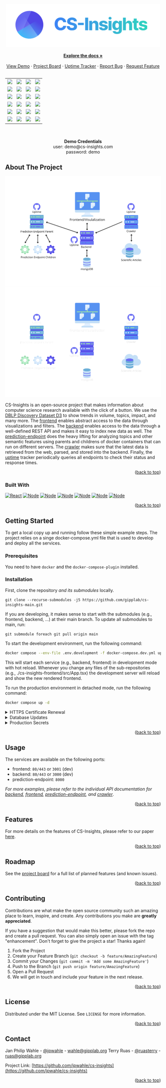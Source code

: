 <div id="top"></div>
<!-- PROJECT LOGO -->
  <br/>
  <div align="center">
  <a href="https://cs-insights.uni-goettingen.de">
    <img src="images/logo-with-text.png" alt="Logo" width="500">
  </a>
  <br/>
  <br/>
  <a href="https://jpwahle.github.io/cs-insights/"><strong>Explore the docs »</strong></a>
  <br />
  <br />
  <a href="http://cs-insights.uni-goettingen.de/">View Demo</a>
  ·
  <a href="https://github.com/users/jpwahle/projects/1">Project Board</a>
  ·
  <a href="https://jpwahle.github.io/cs-insights-uptime/">Uptime Tracker</a>
  ·
  <a href="https://github.com/jpwahle/cs-insights/issues/new?assignees=&labels=&template=bug_report.md&title=">Report Bug</a>
  ·
  <a href="https://github.com/jpwahle/cs-insights/issues/new?assignees=&labels=&template=feature_request.md&title=">Request Feature</a>
  </div>
<br />
<div align="center">
<table>
  <tr>
  <td><a href="https://github.com/jpwahle/cs-insights-frontend"><img src="https://img.shields.io/badge/GitHub-Frontend-6466e9?style=for-the-badge"/></a></td>
  <td><a href="https://github.com/jpwahle/cs-insights-frontend/issues"><img src="https://img.shields.io/github/issues/jpwahle/cs-insights-frontend.svg?style=for-the-badge&color=389fe3"/></a></td>
  <td><a href="https://github.com/jpwahle/cs-insights-frontend/graphs/contributors"><img src="https://img.shields.io/github/contributors/jpwahle/cs-insights-frontend.svg?style=for-the-badge&color=32c1cb"/></a></td>
  <td><a href="https://github.com/jpwahle/cs-insights-frontend/stargazers"><img src="https://img.shields.io/github/stars/jpwahle/cs-insights-frontend.svg?style=for-the-badge&color=2dd4bf"/></a></td>
  </tr>
  <tr>
  <td><a href="https://github.com/jpwahle/cs-insights-backend"><img src="https://img.shields.io/badge/GitHub-Backend-6466e9?style=for-the-badge"/></a></td>
  <td><a href="https://github.com/jpwahle/cs-insights-backend/issues"><img src="https://img.shields.io/github/issues/jpwahle/cs-insights-backend.svg?style=for-the-badge&color=389fe3"/></a></td>
  <td><a href="https://github.com/jpwahle/cs-insights-backend/graphs/contributors"><img src="https://img.shields.io/github/contributors/jpwahle/cs-insights-backend.svg?style=for-the-badge&color=32c1cb"/></a></td>
  <td><a href="https://github.com/jpwahle/cs-insights-backend/stargazers"><img src="https://img.shields.io/github/stars/jpwahle/cs-insights-backend.svg?style=for-the-badge&color=2dd4bf"/></a></td>
  </tr>
  <tr>
  <td><a href="https://github.com/jpwahle/cs-insights-crawler"><img src="https://img.shields.io/badge/GitHub-Crawler-6466e9?style=for-the-badge"/></a></td>
  <td><a href="https://github.com/jpwahle/cs-insights-crawler/issues"><img src="https://img.shields.io/github/issues/jpwahle/cs-insights-crawler.svg?style=for-the-badge&color=389fe3"/></a></td>
  <td><a href="https://github.com/jpwahle/cs-insights-crawler/graphs/contributors"><img src="https://img.shields.io/github/contributors/jpwahle/cs-insights-crawler.svg?style=for-the-badge&color=32c1cb"/></a></td>
  <td><a href="https://github.com/jpwahle/cs-insights-crawler/stargazers"><img src="https://img.shields.io/github/stars/jpwahle/cs-insights-crawler.svg?style=for-the-badge&color=2dd4bf"/></a></td>
  </tr>
  <tr>
  <td><a href="https://github.com/jpwahle/cs-insights-prediction-endpoint"><img src="https://img.shields.io/badge/GitHub-Prediction-6466e9?style=for-the-badge"/></a></td>
  <td><a href="https://github.com/jpwahle/cs-insights-prediction-endpoint/issues"><img src="https://img.shields.io/github/issues/jpwahle/cs-insights-prediction-endpoint.svg?style=for-the-badge&color=389fe3"/></a></td>
  <td><a href="https://github.com/jpwahle/cs-insights-prediction-endpoint/graphs/contributors"><img src="https://img.shields.io/github/contributors/jpwahle/cs-insights-prediction-endpoint.svg?style=for-the-badge&color=32c1cb"/></a></td>
  <td><a href="https://github.com/jpwahle/cs-insights-prediction-endpoint/stargazers"><img src="https://img.shields.io/github/stars/jpwahle/cs-insights-backend.svg?style=for-the-badge&color=2dd4bf"/></a></td>
  </tr>
  <tr>
  <td><a href="https://github.com/jpwahle/cs-insights-uptime"><img src="https://img.shields.io/badge/GitHub-Uptime-6466e9?style=for-the-badge"/></a></td>
  <td><a href="https://github.com/jpwahle/cs-insights-uptime/issues"><img src="https://img.shields.io/github/issues/jpwahle/cs-insights-uptime.svg?style=for-the-badge&color=389fe3"/></a></td>
  <td><a href="https://github.com/jpwahle/cs-insights-uptime/graphs/contributors"><img src="https://img.shields.io/github/contributors/jpwahle/cs-insights-uptime.svg?style=for-the-badge&color=32c1cb"/></a></td>
  <td><a href="https://github.com/jpwahle/cs-insights-uptime/stargazers"><img src="https://img.shields.io/github/stars/jpwahle/cs-insights-backend.svg?style=for-the-badge&color=2dd4bf"/></a></td>
  </tr>
  <tr>
  <td><a href="https://github.com/jpwahle/cs-insights-main"><img src="https://img.shields.io/badge/GitHub-main-6466e9?style=for-the-badge"/></a></td>
  <td><a href="https://github.com/jpwahle/cs-insights-main/issues"><img src="https://img.shields.io/github/issues/jpwahle/cs-insights-main.svg?style=for-the-badge&color=389fe3"/></a></td>
  <td><a href="https://github.com/jpwahle/cs-insights-main/graphs/contributors"><img src="https://img.shields.io/github/contributors/jpwahle/cs-insights-main.svg?style=for-the-badge&color=32c1cb"/></a></td>
  <td><a href="https://github.com/jpwahle/cs-insights-main/stargazers"><img src="https://img.shields.io/github/stars/jpwahle/cs-insights-backend.svg?style=for-the-badge&color=2dd4bf"/></a></td>
  </tr>
</table>

<br/>
<br/>
<strong>Demo Credentials </strong><br/>
user: demo@cs-insights.com <br/>
password: demo
</div>

<!-- ABOUT THE PROJECT -->

## About The Project

![An overview of the components in the CS-Insights ecosystem (in GitHub light mode)](images/system-overview-light.png#gh-light-mode-only)
![An overview of the components in the CS-Insights ecosystem (in GitHub dark mode)](images/system-overview-dark.png#gh-dark-mode-only)

CS-Insights is an open-source project that makes information about computer science research available with the click of a button.
We use the [DBLP Discovery Dataset D3](https://bit.ly/d3-dataset) to show trends in volume, topics, impact, and many more.
The [frontend](https://github.com/jpwahle/cs-insights-frontend) enables abstract access to the data through visualizations and filters. The [backend](https://github.com/jpwahle/cs-insights-backend) enables access to the data through a well-defined REST API and makes it easy to index new data as well. The [prediction-endpoint](https://github.com/jpwahle/cs-insights-prediction-endpoint) does the heavy lifting for analyzing topics and other semantic features using parents and childrens of docker containers that can run on different servers. The [crawler](https://github.com/jpwahle/cs-insights-crawler) makes sure that the latest data is retrieved from the web, parsed, and stored into the backend. Finally, the [uptime](https://github.com/jpwahle/cs-insights-uptime) tracker periodically queries all endpoints to check their status and response times.

<p align="right">(<a href="#top">back to top</a>)</p>

### Built With

[![React][react.js]][react-url]
[![Node][passport]][passport-url]
[![Node][swagger]][swagger-url]
[![Node][express]][express-url]
[![Node][node.js]][node-url]
[![Node][mongodb]][mongo-url]
[![Node][docker]][docker-url]

<p align="right">(<a href="#top">back to top</a>)</p>

<!-- GETTING STARTED -->

## Getting Started

To get a local copy up and running follow these simple example steps. The project relies on a singe docker-compose.yml file that is used to develop and deploy all the services.

### Prerequisites

You need to have `docker` and the `docker-compose-plugin` installed.

### Installation

First, clone the repository _and its submodules_ locally.

```
git clone --recurse-submodules -j5 https://github.com/gipplab/cs-insights-main.git
```

If you are developing, it makes sense to start with the submodules (e.g., frontend, backend, ...) at their main branch. To update all submodules to main, run:

```
git submodule foreach git pull origin main
```

To start the development environment, run the following command:

```sh
docker compose --env-file .env.development -f docker-compose.dev.yml up --build
```

This will start each service (e.g., backend, frontend) in development mode with hot reload. Whenever you change any files of the sub-repositories (e.g., ./cs-insights-frontend/src/App.tsx) the development server will reload and show the new rendered frontend.

To run the production environment in detached mode, run the following command:

```sh
docker compose up -d
```

<details>
  <summary>HTTPS Certificate Renewal</summary>
  
  SSL/TLS certificates are valid for 90 days. To renew then automatically install a cronjob that checks the renewal weekly on sundays at 9:00 UTC which is the time that fewest users are up to see the downtime. 
  
  ```sh
  sudo crontab -e
  ```
  
  ```sh
  00 9 * * 0 certbot renew --dry-run --pre-hook "docker compose -f /home/jp/cs-insights-main/docker-compose.yml stop frontend" --post-hook "docker compose -f /home/jp/cs-insights-main/docker-compose.yml start frontend"
  ```
</details>

<details>
  <summary>Database Updates</summary>
  
  To update the database with the latest release, run the following commands (replace admin/admin_password with the production secrets):
  
  ```sh
  mongoimport --db csinsights --collection papers --file papers.jsonl --upsertFields=corpusid --mode=upsert --authenticationDatabase=admin --username admin --password admin_password --numInsertionWorkers 12
  
  mongoimport --db csinsights --collection authors --file authors.jsonl --upsertFields=authorid --mode=upsert --authenticationDatabase=admin --username admin --password admin_password --numInsertionWorkers 12
  ```

This will update all existing entries and add new entries on the respective id fields.

</details>

<details>
  <summary>Production Secrets</summary>
  
  Some secret variables should only be available encrypted as environment variables in the production environment.
  Therefore, the docker-compose.yml contains docker secrets encrypted on the host server. To export the secrets on the server, run the following command:
  
  ```sh
  docker swarm init
  ```
  Or you can also join a swarm using

```sh
docker swarm join --token <token> <manager-ip>:2377
```

where manager-ip is cs-insights.uni-goettingen.de.

Then create the secrets of the docker-compose-yml with the following command:

```sh
printf "<secret>" | docker secret create <secret_name> -
```

Alternatively to exporting external secrets and referring to them with

```
mongo_password:
  external: true
```

you can also store them in text files on the host system and give docker-compose the path

```
mongo_password:
  file: mongo_password.txt
```

Supporting the secrets in files is compatible with docker-compose, while external secrets rely on docker stack deploy

```
docker stack deploy -c docker-compose.yml cs-insights
```

</details>

<p align="right">(<a href="#top">back to top</a>)</p>

<!-- USAGE EXAMPLES -->

## Usage

The services are available on the following ports:

- frontend: `80/443` or `3001` (dev)
- backend: `80/443` or `3000` (dev)
- prediction-endpoint: `8000`

_For more examples, please refer to the individual API documentation for [backend](https://jpwahle.github.io/cs-insights-backend/), [frontend](https://jpwahle.github.io/cs-insights-frontend/), [prediction-endpoint](https://jpwahle.github.io/cs-insights-prediction-endpoint/), and [crawler](https://jpwahle.github.io/cs-insights-crawler/)_.

<p align="right">(<a href="#top">back to top</a>)</p>

<!-- FEATURES -->

## Features

For more details on the features of CS-Insights, please refer to our paper [here](https://arxiv.org/abs/2210.06878).
 
<p align="right">(<a href="#top">back to top</a>)</p>
  
  
<!-- ROADMAP -->
  
## Roadmap

See the [project board](https://github.com/users/jpwahle/projects/1) for a full list of planned features (and known issues).

<p align="right">(<a href="#top">back to top</a>)</p>

<!-- CONTRIBUTING -->

## Contributing

Contributions are what make the open source community such an amazing place to learn, inspire, and create. Any contributions you make are **greatly appreciated**.

If you have a suggestion that would make this better, please fork the repo and create a pull request. You can also simply open an issue with the tag "enhancement".
Don't forget to give the project a star! Thanks again!

1. Fork the Project
2. Create your Feature Branch (`git checkout -b feature/AmazingFeature`)
3. Commit your Changes (`git commit -m 'Add some AmazingFeature'`)
4. Push to the Branch (`git push origin feature/AmazingFeature`)
5. Open a Pull Request
6. We will get in touch and include your feature in the next release.

<p align="right">(<a href="#top">back to top</a>)</p>

<!-- LICENSE -->

## License

Distributed under the MIT License. See `LICENSE` for more information.

<p align="right">(<a href="#top">back to top</a>)</p>

<!-- CONTACT -->

## Contact

Jan Philip Wahle - [@jpwahle](https://twitter.com/jpwahle) - wahle@gipplab.org
Terry Ruas - [@ruasterry](https://twitter.com/ruasterry) - ruas@gipplab.org

Project Link: [https://github.com/jpwahle/cs-insights](https://github.com/jpwahle/cs-insights)

<p align="right">(<a href="#top">back to top</a>)</p>

<!-- MARKDOWN LINKS & IMAGES -->
<!-- https://www.markdownguide.org/basic-syntax/#reference-style-links -->

[react.js]: https://img.shields.io/badge/React-20232A?style=for-the-badge&logo=react&logoColor=61DAFB
[react-url]: https://reactjs.org/
[node.js]: https://img.shields.io/badge/Node.js-43853D?style=for-the-badge&logo=node.js&logoColor=white
[node-url]: https://nodejs.org/en/
[mongodb]: https://img.shields.io/badge/MongoDB-4EA94B?style=for-the-badge&logo=mongodb&logoColor=white
[mongo-url]: https://www.mongodb.com/
[docker]: https://img.shields.io/static/v1?style=for-the-badge&message=Docker&color=2496ED&logo=Docker&logoColor=FFFFFF&label=
[docker-url]: https://www.docker.com/
[passport]: https://img.shields.io/static/v1?style=for-the-badge&message=Passport&color=222222&logo=Passport&logoColor=34E27A&label=
[passport-url]: https://www.passportjs.org/
[swagger]: https://img.shields.io/static/v1?style=for-the-badge&message=Swagger&color=222222&logo=Swagger&logoColor=85EA2D&label=
[swagger-url]: https://swagger.io/
[express]: https://img.shields.io/static/v1?style=for-the-badge&message=Express&color=000000&logo=Express&logoColor=FFFFFF&label=
[express-url]: https://expressjs.com/
